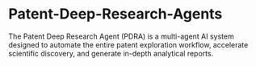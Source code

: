 # Patent-Deep-Research-Agents
The Patent Deep Research Agent (PDRA) is a multi-agent AI system designed to automate the entire patent exploration workflow, accelerate scientific discovery, and generate in-depth analytical reports.
